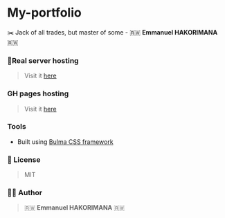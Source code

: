 # My-portfolio
:scissors: Jack of all trades, but master of some - 🇷🇼 **Emmanuel HAKORIMANA** 🇷🇼

### 🔴Real server hosting
> Visit it [here](http://emmanuelhakorimana.me/)

### GH pages hosting
> Visit it [here](https://hakoemmy.github.io/My-portfolio/)

### Tools

- Built using [Bulma CSS framework](https://bulma.io/)

### 📝 License
> MIT

### 👨‍💻 Author

 > 🇷🇼 **Emmanuel HAKORIMANA** 🇷🇼


